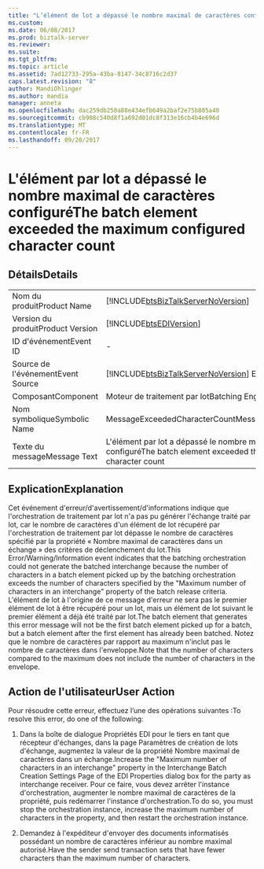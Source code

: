 ```yaml
---
title: "L’élément de lot a dépassé le nombre maximal de caractères configuré | Documents Microsoft"
ms.custom: 
ms.date: 06/08/2017
ms.prod: biztalk-server
ms.reviewer: 
ms.suite: 
ms.tgt_pltfrm: 
ms.topic: article
ms.assetid: 7ad12733-295a-43ba-8147-34c8716c2d37
caps.latest.revision: "8"
author: MandiOhlinger
ms.author: mandia
manager: anneta
ms.openlocfilehash: dac259db250a88e434efb649a2baf2e75b805a40
ms.sourcegitcommit: cb908c540d8f1a692d01dc8f313e16cb4b4e696d
ms.translationtype: MT
ms.contentlocale: fr-FR
ms.lasthandoff: 09/20/2017
---
```

# <a name="the-batch-element-exceeded-the-maximum-configured-character-count"></a><span data-ttu-id="b9831-102">L'élément par lot a dépassé le nombre maximal de caractères configuré</span><span class="sxs-lookup"><span data-stu-id="b9831-102">The batch element exceeded the maximum configured character count</span></span>
## <a name="details"></a><span data-ttu-id="b9831-103">Détails</span><span class="sxs-lookup"><span data-stu-id="b9831-103">Details</span></span>  
  
|||  
|-|-|  
|<span data-ttu-id="b9831-104">Nom du produit</span><span class="sxs-lookup"><span data-stu-id="b9831-104">Product Name</span></span>|[!INCLUDE[btsBizTalkServerNoVersion](../includes/btsbiztalkservernoversion-md.md)]|  
|<span data-ttu-id="b9831-105">Version du produit</span><span class="sxs-lookup"><span data-stu-id="b9831-105">Product Version</span></span>|[!INCLUDE[btsEDIVersion](../includes/btsediversion-md.md)]|  
|<span data-ttu-id="b9831-106">ID d'événement</span><span class="sxs-lookup"><span data-stu-id="b9831-106">Event ID</span></span>|-|  
|<span data-ttu-id="b9831-107">Source de l'événement</span><span class="sxs-lookup"><span data-stu-id="b9831-107">Event Source</span></span>|[!INCLUDE[btsBizTalkServerNoVersion](../includes/btsbiztalkservernoversion-md.md)]<span data-ttu-id="b9831-108"> EDI</span><span class="sxs-lookup"><span data-stu-id="b9831-108"> EDI</span></span>|  
|<span data-ttu-id="b9831-109">Composant</span><span class="sxs-lookup"><span data-stu-id="b9831-109">Component</span></span>|<span data-ttu-id="b9831-110">Moteur de traitement par lot</span><span class="sxs-lookup"><span data-stu-id="b9831-110">Batching Engine</span></span>|  
|<span data-ttu-id="b9831-111">Nom symbolique</span><span class="sxs-lookup"><span data-stu-id="b9831-111">Symbolic Name</span></span>|<span data-ttu-id="b9831-112">MessageExceededCharacterCount</span><span class="sxs-lookup"><span data-stu-id="b9831-112">MessageExceededCharacterCount</span></span>|  
|<span data-ttu-id="b9831-113">Texte du message</span><span class="sxs-lookup"><span data-stu-id="b9831-113">Message Text</span></span>|<span data-ttu-id="b9831-114">L'élément par lot a dépassé le nombre maximal de caractères configuré</span><span class="sxs-lookup"><span data-stu-id="b9831-114">The batch element exceeded the maximum configured character count</span></span>|  
  
## <a name="explanation"></a><span data-ttu-id="b9831-115">Explication</span><span class="sxs-lookup"><span data-stu-id="b9831-115">Explanation</span></span>  
 <span data-ttu-id="b9831-116">Cet événement d'erreur/d'avertissement/d'informations indique que l'orchestration de traitement par lot n'a pas pu générer l'échange traité par lot, car le nombre de caractères d'un élément de lot récupéré par l'orchestration de traitement par lot dépasse le nombre de caractères spécifié par la propriété « Nombre maximal de caractères dans un échange » des critères de déclenchement du lot.</span><span class="sxs-lookup"><span data-stu-id="b9831-116">This Error/Warning/Information event indicates that the batching orchestration could not generate the batched interchange because the number of characters in a batch element picked up by the batching orchestration exceeds the number of characters specified by the "Maximum number of characters in an interchange" property of the batch release criteria.</span></span> <span data-ttu-id="b9831-117">L'élément de lot à l'origine de ce message d'erreur ne sera pas le premier élément de lot à être récupéré pour un lot, mais un élément de lot suivant le premier élément a déjà été traité par lot.</span><span class="sxs-lookup"><span data-stu-id="b9831-117">The batch element that generates this error message will not be the first batch element picked up for a batch, but a batch element after the first element has already been batched.</span></span> <span data-ttu-id="b9831-118">Notez que le nombre de caractères par rapport au maximum n'inclut pas le nombre de caractères dans l'enveloppe.</span><span class="sxs-lookup"><span data-stu-id="b9831-118">Note that the number of characters compared to the maximum does not include the number of characters in the envelope.</span></span>  
  
## <a name="user-action"></a><span data-ttu-id="b9831-119">Action de l'utilisateur</span><span class="sxs-lookup"><span data-stu-id="b9831-119">User Action</span></span>  
 <span data-ttu-id="b9831-120">Pour résoudre cette erreur, effectuez l’une des opérations suivantes :</span><span class="sxs-lookup"><span data-stu-id="b9831-120">To resolve this error, do one of the following:</span></span>  
  
1.  <span data-ttu-id="b9831-121">Dans la boîte de dialogue Propriétés EDI pour le tiers en tant que récepteur d'échanges, dans la page Paramètres de création de lots d'échange, augmentez la valeur de la propriété Nombre maximal de caractères dans un échange.</span><span class="sxs-lookup"><span data-stu-id="b9831-121">Increase the "Maximum number of characters in an interchange" property in the Interchange Batch Creation Settings Page of the EDI Properties dialog box for the party as interchange receiver.</span></span> <span data-ttu-id="b9831-122">Pour ce faire, vous devez arrêter l'instance d'orchestration, augmenter le nombre maximal de caractères de la propriété, puis redémarrer l'instance d'orchestration.</span><span class="sxs-lookup"><span data-stu-id="b9831-122">To do so, you must stop the orchestration instance, increase the maximum number of characters in the property, and then restart the orchestration instance.</span></span>  
  
2.  <span data-ttu-id="b9831-123">Demandez à l'expéditeur d'envoyer des documents informatisés possédant un nombre de caractères inférieur au nombre maximal autorisé.</span><span class="sxs-lookup"><span data-stu-id="b9831-123">Have the sender send transaction sets that have fewer characters than the maximum number of characters.</span></span>